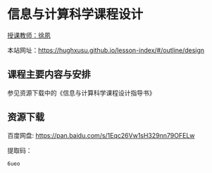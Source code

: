 # 信息与计算科学课程设计

[授课教师：徐夙](https://hughxusu.github.io/lesson-index/#/c-teacher)

本站网址：https://hughxusu.github.io/lesson-index/#/outline/design



## 课程主要内容与安排

参见资源下载中的《信息与计算科学课程设计指导书》



## 资源下载

百度网盘: https://pan.baidu.com/s/1Eqc26Vw1sH329nn79OFELw 

提取码：

```shell
6ueo 
```
